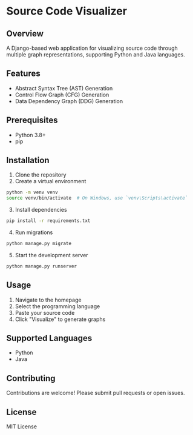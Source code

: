 # Source Code Visualizer

## Overview
A Django-based web application for visualizing source code through multiple graph representations, supporting Python and Java languages.

## Features
- Abstract Syntax Tree (AST) Generation
- Control Flow Graph (CFG) Generation
- Data Dependency Graph (DDG) Generation

## Prerequisites
- Python 3.8+
- pip

## Installation
1. Clone the repository
2. Create a virtual environment
```bash
python -m venv venv
source venv/bin/activate  # On Windows, use `venv\Scripts\activate`
```

3. Install dependencies
```bash
pip install -r requirements.txt
```

4. Run migrations
```bash
python manage.py migrate
```

5. Start the development server
```bash
python manage.py runserver
```

## Usage
1. Navigate to the homepage
2. Select the programming language
3. Paste your source code
4. Click "Visualize" to generate graphs

## Supported Languages
- Python
- Java

## Contributing
Contributions are welcome! Please submit pull requests or open issues.

## License
MIT License
